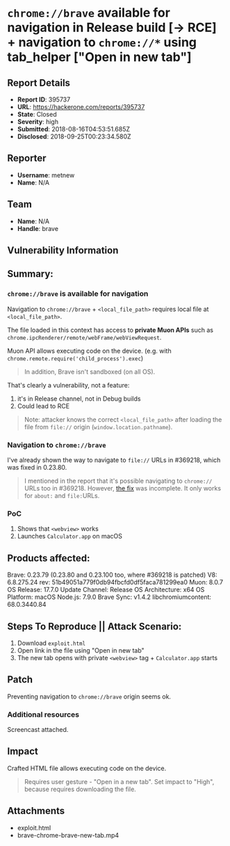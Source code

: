 # `chrome://brave` available for navigation in Release build [-> RCE] + navigation to `chrome://*` using tab_helper ["Open in new tab"]

## Report Details
- **Report ID**: 395737
- **URL**: https://hackerone.com/reports/395737
- **State**: Closed
- **Severity**: high
- **Submitted**: 2018-08-16T04:53:51.685Z
- **Disclosed**: 2018-09-25T00:23:34.580Z

## Reporter
- **Username**: metnew
- **Name**: N/A

## Team
- **Name**: N/A
- **Handle**: brave

## Vulnerability Information
## Summary:

### `chrome://brave` is available for navigation

Navigation to `chrome://brave` + `<local_file_path>` requires local file at `<local_file_path>`.

The file loaded in this context has access to **private Muon APIs** such as `chrome.ipcRenderer/remote/webFrame/webViewRequest`.

Muon API allows executing code on the device. (e.g. with `chrome.remote.require('child_process').exec`)

> In addition, Brave isn't sandboxed (on all OS).

That's clearly a vulnerability, not a feature:
1. it's in Release channel, not in Debug builds
2. Could lead to RCE

> Note: attacker knows the correct `<local_file_path>` after loading the file from `file://` origin (`window.location.pathname`).

### Navigation to `chrome://brave`

I've already shown the way to navigate to `file://` URLs in  #369218, which was fixed in 0.23.80.

>  I mentioned in the report that it's possible navigating to `chrome://` URLs too in #369218. However, [the fix](https://github.com/brave/browser-laptop/pull/14973) was incomplete. It only works for `about:` and `file:`URLs.

### PoC

1. Shows that `<webview>` works
2. Launches `Calculator.app` on macOS

## Products affected: 
 
Brave: 0.23.79 (0.23.80 and 0.23.100 too, where #369218 is patched)
V8: 6.8.275.24 
rev: 51b49051a779f0db94fbcfd0df5faca781299ea0 
Muon: 8.0.7 
OS Release: 17.7.0 
Update Channel: Release 
OS Architecture: x64 
OS Platform: macOS 
Node.js: 7.9.0 
Brave Sync: v1.4.2 
libchromiumcontent: 68.0.3440.84

## Steps To Reproduce ||  Attack Scenario:

1. Download `exploit.html`
2. Open link in the file using "Open in new tab"
3. The new tab opens with private `<webview>` tag + `Calculator.app` starts

## Patch

Preventing navigation to `chrome://brave` origin seems ok.

### Additional resources

Screencast attached.

## Impact

Crafted HTML file allows executing code on the device. 

> Requires user gesture - "Open in a new tab". Set impact to "High", because requires downloading the file.

## Attachments
- exploit.html
- brave-chrome-brave-new-tab.mp4

